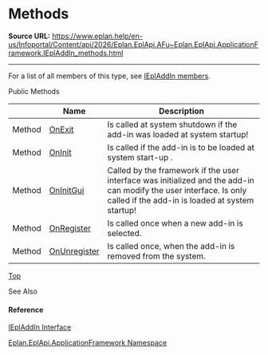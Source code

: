 # Methods

**Source URL:** https://www.eplan.help/en-us/Infoportal/Content/api/2026/Eplan.EplApi.AFu~Eplan.EplApi.ApplicationFramework.IEplAddIn_methods.html

---

For a list of all members of this type, see [IEplAddIn members](Eplan.EplApi.AFu~Eplan.EplApi.ApplicationFramework.IEplAddIn_members.html).

Public Methods

|  | Name | Description |
| --- | --- | --- |
| Method | [OnExit](Eplan.EplApi.AFu~Eplan.EplApi.ApplicationFramework.IEplAddIn~OnExit.html) | Is called at system shutdown if the add-in was loaded at system startup! |
| Method | [OnInit](Eplan.EplApi.AFu~Eplan.EplApi.ApplicationFramework.IEplAddIn~OnInit.html) | Is called if the add-in is to be loaded at system start-up . |
| Method | [OnInitGui](Eplan.EplApi.AFu~Eplan.EplApi.ApplicationFramework.IEplAddIn~OnInitGui.html) | Called by the framework if the user interface was initialized and the add-in can modify the user interface. Is only called if the add-in is loaded at system startup! |
| Method | [OnRegister](Eplan.EplApi.AFu~Eplan.EplApi.ApplicationFramework.IEplAddIn~OnRegister.html) | Is called once when a new add-in is selected. |
| Method | [OnUnregister](Eplan.EplApi.AFu~Eplan.EplApi.ApplicationFramework.IEplAddIn~OnUnregister.html) | Is called once, when the add-in is removed from the system. |

[Top](#top)

See Also

#### Reference

[IEplAddIn Interface](Eplan.EplApi.AFu~Eplan.EplApi.ApplicationFramework.IEplAddIn.html)
  
[Eplan.EplApi.ApplicationFramework Namespace](Eplan.EplApi.AFu~Eplan.EplApi.ApplicationFramework_namespace.html)